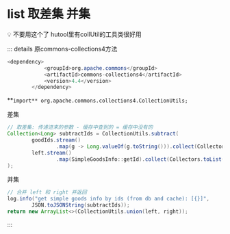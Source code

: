 


# list 取差集 并集

<aside>
💡 不要用这个了 hutool里有collUtil的工具类很好用
</aside>


::: details 原commons-collections4方法


```java
<dependency>
            <groupId>org.apache.commons</groupId>
            <artifactId>commons-collections4</artifactId>
            <version>4.4</version>
        </dependency>
```

**`import** org.apache.commons.collections4.CollectionUtils;`

差集

```java
// 取差集: 传递进来的参数 - 缓存中查到的 = 缓存中没有的
Collection<Long> subtractIds = CollectionUtils.subtract(
        goodIds.stream()
                .map(g -> Long.valueOf(g.toString())).collect(Collectors.toList()),
        left.stream()
                .map(SimpleGoodsInfo::getId).collect(Collectors.toList())
);
```

并集

```java
// 合并 left 和 right 并返回
log.info("get simple goods info by ids (from db and cache): [{}]",
        JSON.toJSONString(subtractIds));
return new ArrayList<>(CollectionUtils.union(left, right));
```
:::
